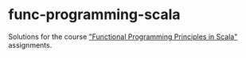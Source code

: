 # func-programming-scala
Solutions for the course ["Functional Programming Principles in Scala"](https://www.coursera.org/learn/progfun1) assignments.
